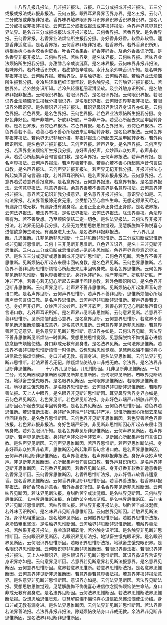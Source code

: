 <!-- { "loadSidebar": true } -->
　　十八界几报几报法。几非报非报法。五报。八二分或报或非报非报法。五三分或报或报法或非报非报法。云何五报。眼界耳界鼻界舌界身界。是名五报。云何八二分或报或非报非报法。香界味界触界眼识界耳识界鼻识界舌识界身识界。是名八二分或报或非报非报法。云何五三分或报或报法或非报非报法。色界声界意界意识界法界。是名五三分或报或报法或非报非报法。云何香界报。若香界受。是名香界报。云何香界报。若香界业法烦恼所生报我分摄。身好香非好香。软香非软香。适意香非适意香。是名香界报。云何香界非报非报法。若香界外。若外香鼻识所知。树根香树心香树胶香树皮香。叶香花香果香。好香非好香。及余外香鼻识所知。是名香界非报非报法。云何味界报。若味界受。是名味界报。云何味界报。若味界业法烦恼所生报我分摄。身甜酢苦辛咸淡涎癊。是名味界报。云何味界非报非报法。若味界外。若外味舌识所知。若甜酢苦辛咸淡。水汁及余外味舌识所知。是名味界非报非报法。云何触界报。若触界受。是名触界报。云何触界报。若触界业法烦恼所生报我分摄。身冷热轻重粗细涩滑坚软。是名触界报。云何触界非报非报法。若触界外。若外触身识所知。若冷热轻重粗细涩滑坚软。及余外触身识所知。是名触界非报非报法。云何眼识界报。若眼识界受。是名眼识界报。云何眼识界报。若眼识界业法烦恼所生报我分摄眼识界。是名眼识界报。云何眼识界非报非报法。若眼识界外眼识界。是名眼识界非报非报法。耳识界鼻识界舌识界身识界亦如是。云何色界报。若色界受。是名色界报。云何色界报。若色界业法烦恼所生报我分摄。身好色非好色。端严非端严。妍肤非妍肤。严净非严净。若受心所起去来屈申回转身教。是名色界报。云何色界报法。若色界有报。是名色界报法。云何色界报法。若色界善若不善。若善心若不善心所起去来屈申回转身教。是名色界报法。云何色界非报非报法。若色界无记非我分摄。非报非报法心所起去来屈申回转身教。若外色眼识所知。是名色界非报非报法。云何声界报。若声界受。是名声界报。云何声界报。若声界业法烦恼所生报我分摄。身好声非好声。众妙声非众妙声。软声非软声。若受心所起集声音句言语口教。是名声界报。云何声界报法。若声界有报。是名声界报法。云何声界报法。若声界善若不善。若善心若不善心所起集声音句言语口教。是名声界报法。云何声界非报非报法。若声界无记非我分摄。非报非报法心所起集声音句言语口教。若外声耳识所知。是名声界非报非报法。云何意界报。若意界若受若意界善报意界。是名意界报。云何意界报法。若意界有报。是名意界报法。云何意界报法。除意界善报。余意界善若不善意界是名意界报法。云何意界非报非报法。意界若无记识非我分摄意界。是名意界非报非报法。意识界亦如是。云何法界报。若法界善报除无贪无恚。余受想乃至心舍怖生命。无想定得果灭尽定。有漏身口戒无教。有漏身进有漏身除。正语正业正命正身进正身除。是名法界报。云何法界报法。若法界有报。是名法界报法。云何法界报法。除法界善报。余法界善有为。若不善受想。乃至烦恼使结二定一切色。是名法界报法。云何法界非报非报法。若法界无记非我分摄。若圣无为受想思触思惟觉观。见慧解脱悔不悔悦喜心进信欲念怖生老死。有漏身进九无为。是名法界非报非报法。
　　十八界几见断。几思惟断。几非见断非思惟断。十三非见断非思惟断。五三分或见断或思惟断或非见断非思惟断。云何十三非见断非思惟断。八色界五识界。是名十三非见断非思惟断。云何五三分或见断或思惟断或非见断非思惟断。色界声界意界意识界法界。是名五三分或见断或思惟断或非见断非思惟断。云何色界见断。若色界不善非思惟断。见断烦恼心所起去来屈申回转身教。是名色界见断。云何色界思惟断。若色界不善非见断思惟断烦恼心所起去来屈申回转身教。是名色界思惟断。云何色界非见断非思惟断。若色界善若无记。身好色非好色。端严非端严。妍肤非妍肤。严净非严净。若善心若无记心所起去来屈申回转身教。若外色眼识所知。是名色界非见断非思惟断。云何声界见断。若声界不善非思惟断。见断烦恼心所起集声音句言语口教。是名声界见断。云何声界思惟断。若声界不善非见断。思惟断烦恼心所起集声音句言语口教。是名声界思惟断。云何声界非见断非思惟断。若声界善若无记。身好声非好声。众妙声非众妙声。软声非软声。若善心若无记心所起集声音句言语口教。若外声耳识所知。是名声界非见断非思惟断。云何意界见断。若意界不善非思惟断。见断烦恼相应心意界。是名意界见断。云何意界思惟断。若意界不善非见断思惟断烦恼相应意界。是名意界思惟断。云何意界非见断非思惟断。若意界善若无记意界。是名意界非见断非思惟断。意识界亦如是。云何法界见断。若法界不善非思惟断见断烦恼一时俱断。受想思触思惟觉观。见慧解脱悔不悔悦喜心进信欲念疑怖烦恼使结。身口非戒无教有漏身进。是名法界见断。云何法界思惟断。若法界不善非见断思惟断烦恼一时俱断。受想思触思惟觉观。见慧解脱悔不悔悦喜心进信欲念怖烦恼使结。身口非戒无教。有漏身进。是名法界思惟断。云何法界非见断非思惟断。若法界善若无记。除疑烦恼使结身口非戒无教。余法界。是名法界非见断非思惟断。
　　十八界几见断因。几思惟断因。几非见断非思惟断因。一切三分。或见断因或思惟断因或非见断非思惟断因。云何眼界见断因。若眼界见断法报。地狱畜生饿鬼眼界。是名眼界见断因。云何眼界思惟断因。若眼界思惟断法报。地狱畜生饿鬼眼界。是名眼界思惟断因。云何眼界非见断非思惟断因。若眼界善法报。天上人中眼界。是名眼界非见断非思惟断因。耳界鼻界舌界身界亦如是。云何色界见断因。若色界见断。若色界见断法报。身非好色非端严非妍肤非严净。见断因心所起去来屈申回转身教。是名色界见断因。云何色界思惟断因。若色界若思惟断。若思惟断法报。身非好色非端严非妍肤非严净。思惟所断因心所起去来屈申回转身教。是名色界思惟断因。云何色界非见断非思惟断因。若色界善若色界善法报。若色界非报非报法。身好色端严妍肤。非见断非思惟断因心所起去来屈申回转身教。若外色眼识所知。是名色界非见断非思惟断因。云何声界见断因。若声界见断。若声界见断法报。身非好声非众妙声非软声。见断因心所起集声音句言语口教。是名声界见断因。云何声界思惟断因。若声界思惟断。若声界思惟断法报。身非好声非众妙声非软声。思惟断因心所起集声音句言语口教。是名声界思惟断因。云何声界非见断非思惟断因。若声界善法报。若声界非报非报法。身好声众妙声软声。非见断非思惟断因。心所起集声音句言语口教。若外声耳识所知。是名声界非见断非思惟断因。云何香界见断因。若香界见断法报。身非好香非软香非适意香是名香界见断因。云何香界思惟断因。若香界思惟断法报。身非好香非软香非适意香。是名香界思惟断因。云何香界非见断非思惟断因。若香界善法报。若香界非报非报法。身好香软香适意香。若外香鼻识所知。是名香界非见断非思惟断因。云何味界见断因。若味界见断法报。身甜酢苦辛咸淡涎癊。是名味界见断因。云何味界思惟断因。若味界思惟断法报。身甜酢苦辛咸淡涎癊。是名味界思惟断因。云何味界非见断非思惟断因。若味界善法报。若味界非报非报法身。甜酢苦辛咸淡涎癊。若外味舌识所知。是名味界非见断非思惟断因。云何触界见断因。若触界见断法报。身冷热粗重坚涩。是名触界见断因。云何触界思惟断因。若触界思惟断法报。身冷热粗重坚涩。是名触界思惟断因。云何触界非见断非思惟断因。若触界善法报。若触果非报非报法。身冷热轻细软滑。若外触身识所知。是名触界非见断非思惟断因。云何眼识界见断因。若眼识界见断法报。地狱畜生饿鬼眼识界。是名眼识界见断因。云何眼识界思惟断因。若眼识界思惟断法报。地狱畜生饿鬼眼识界。是名眼识界思惟断因。云何眼识界非见断非思惟断因。若眼识界善法报。若眼识界非报非报法。天上人中眼识界。是名眼识界非见断非思惟断因。耳识界鼻识界舌识界身识界亦如是。云何意界见断因。若意界若见断意界若见断法报意界。是名意界见断因。云何意界思惟断因。意界若意界思惟断。若意界思惟断法报。是名意界思惟断因。云何意界非见断非思惟断因。若意界善若意界善法报。若意界非报非报法意界。是名意界非见断非思惟断因。意识界亦如是。云何法界见断因。若法界见断法报。受想思触思惟觉观。见慧解脱悔不悔悦喜心进信欲念疑怖烦恼使生命结。身口非戒无教有漏身进。是名法界见断因。云何法界思惟断因。若法界思惟断法界思惟断法报。受想思触思惟觉观。见慧解脱悔不悔悦喜心进信欲念怖烦恼使生命结。身口非戒无教有漏身进。是名法界思惟断因。云何法界非见断非思惟断因。若法界善若法界善法报。若法界非报非报法。除疑烦恼使结身口非戒无教。余法界非见断非思惟断因。是名法界非见断非思惟断因。
